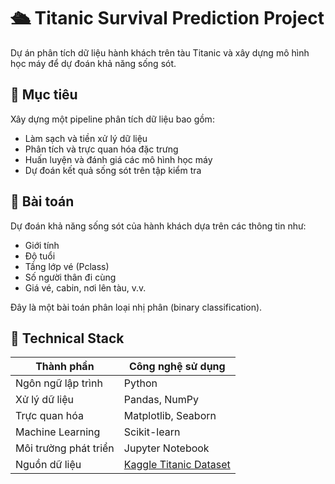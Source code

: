 # 🛳 Titanic Survival Prediction Project

Dự án phân tích dữ liệu hành khách trên tàu Titanic và xây dựng mô hình học máy để dự đoán khả năng sống sót.

## 📌 Mục tiêu

Xây dựng một pipeline phân tích dữ liệu bao gồm:
- Làm sạch và tiền xử lý dữ liệu
- Phân tích và trực quan hóa đặc trưng
- Huấn luyện và đánh giá các mô hình học máy
- Dự đoán kết quả sống sót trên tập kiểm tra

## 🧠 Bài toán

Dự đoán khả năng sống sót của hành khách dựa trên các thông tin như:
- Giới tính
- Độ tuổi
- Tầng lớp vé (Pclass)
- Số người thân đi cùng
- Giá vé, cabin, nơi lên tàu, v.v.

Đây là một bài toán phân loại nhị phân (binary classification).

## 🔧 Technical Stack

| Thành phần | Công nghệ sử dụng |
|-----------|------------------|
| Ngôn ngữ lập trình | Python |
| Xử lý dữ liệu | Pandas, NumPy |
| Trực quan hóa | Matplotlib, Seaborn |
| Machine Learning | Scikit-learn |
| Môi trường phát triển | Jupyter Notebook |
| Nguồn dữ liệu | [Kaggle Titanic Dataset](https://www.kaggle.com/competitions/titanic/data) |


